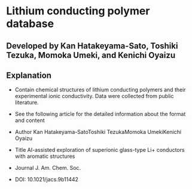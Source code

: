 # Lithium conducting polymer database
## Developed by Kan Hatakeyama-Sato, Toshiki Tezuka, Momoka Umeki, and Kenichi Oyaizu	

## Explanation	
- Contain chemical structures of lithium conducting polymers and their experimental ionic conductivity. Data were collected from public literature.	
- See the following article for the detailed information about the format and content	

- Author	Kan Hatakeyama-SatoToshiki TezukaMomoka UmekiKenichi Oyaizu
- Title	AI-assisted exploration of superionic glass-type Li+ conductors with aromatic structures 
- Journal	J. Am. Chem. Soc.
- DOI:	10.1021/jacs.9b11442
